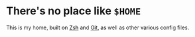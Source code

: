 There's no place like `$HOME`
==================================================

This is my home, built on [Zsh] and [Git], as well as other various config files.

[Git]: http://git-scm.com
[Zsh]: http://www.zsh.org
